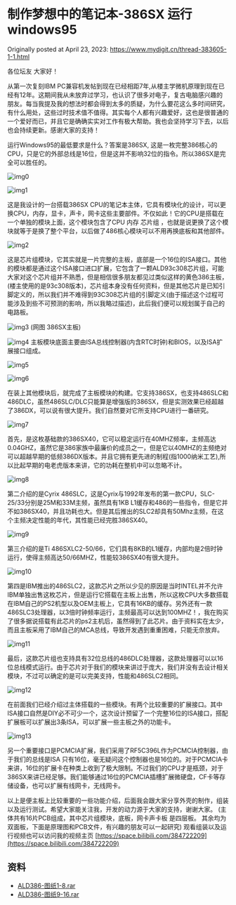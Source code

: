 # 制作梦想中的笔记本-386SX 运行windows95

Originally posted at April 23, 2023:
https://www.mydigit.cn/thread-383605-1-1.html

各位坛友 大家好！

从第一次复刻IBM PC兼容机发帖到现在已经相距7年,从楼主学微机原理到现在已经有12年。这期间我从未放弃过学习，也认识了很多对电子，复古电脑感兴趣的朋友。每当我提及我的想法时都会得到太多的质疑，为什么要花这么多时间研究，有什么用处，这些过时技术值不值得。其实每个人都有兴趣爱好，这也是很普通的一个爱好而已，并且它是确确实实对工作有极大帮助。我也会坚持学习下去，以后也会持续更新。感谢大家的支持！

运行Windows95的最低要求是什么？答案是386SX, 这是一枚完整386核心的CPU，只是它的外部总线是16位，但是这并不影响32位的指令。所以386SX是完全可以胜任的。

![img0](images/20230423_00.png)

![img1](images/20230423_01.png)

这是我设计的一台搭载386SX CPU的笔记本主体，它具有模块化的设计，可以更换CPU，内存，显卡，声卡，网卡这些主要部件。不仅如此！它的CPU是搭载在一个单独的模块上面，这个模块包含了CPU 内存 芯片组 ，也就是说更换了这个模块就等于是换了整个平台，以后做了486核心模块可以不用再换底板和其他部件。

![img2](images/20230423_02.jpg)

这是芯片组模块，它其实就是一片完整的主板，底部是一个16位的ISA接口。其他的模块都是通过这个ISA接口进口扩展，它包含了一颗ALD93c308芯片组，可能大家对这个芯片组并不熟悉，但是相信很多朋友都见过类似这样的黄色386主板，(楼主使用的是93c308版本)，芯片组本身没有任何资料，但是其他芯片是已知引脚定义的，所以我们并不难得到93C308芯片组的引脚定义(由于描述这个过程可能涉及到些不可预测的影响，所以我略过描述)，此后我们便可以规划属于自己的电路板。

![img3](images/20230423_03.png)
(网图 386SX主板)

![img4](images/20230423_04.jpg)
主板模块底面主要由ISA总线控制器(内含RTC时钟)和BIOS，以及ISA扩展接口组成。

![img5](images/20230423_05.jpg)

![img6](images/20230423_06.jpg)

在装上其他模块后，就完成了主板模块的构建。它支持386SX，也支持486SLC和486DLC，虽然486SLC/DLC只能算是增强版的386SX，但是实测效果已经超越了386DX，可以说有很大提升。我们自然要对它所支持CPU进行一番研究。

![img7](images/20230423_07.png)

首先，是这枚基础款的386SX40，它可以稳定运行在40MHZ频率，主频高达0.04GHZ，虽然它是386家族中最廉价的成员之一，但是它以40MHZ的主频绝对可以超越早期的低频386DX版本。并且它拥有更先进的制程(指1000纳米工艺),所以比起早期的电老虎版本来讲，它的功耗在整机中可以忽略不计。

![img8](images/20230423_08.jpg)

第二介绍的是Cyrix 486SLC，这是Cyrix与1992年发布的第一款CPU，SLC-25/33分别是25M和33M主频，虽然具有1KB L1缓存和486的一些指令，但是它并不如386SX40，并且功耗也大。但是其后推出的SLC2却具有50Mhz主频，在这个主频决定性能的年代，其性能已经完胜386SX40。

![img9](images/20230423_09.png)

第三介绍的是Ti 486SXLC2-50/66，它们具有8KB的L1缓存，内部均是2倍时钟运行，使得主频高达50/66MHZ，性能较386SX40有很大提升。

![img10](images/20230423_10.png)

第四是IBM推出的486SLC2，这款芯片之所以少见的原因是当时INTEL并不允许IBM单独出售这枚芯片，但是运行它搭载在主板上出售，所以这枚CPU大多数搭载在IBM自己的PS2机型以及OEM主板上，它具有16KB的缓存。另外还有一款486SLC3处理器，以3倍时钟频率运行，主频最高可以达到100MHZ！，我在购买了很多据说搭载有此芯片的ps2主机后，虽然得到了此芯片。由于资料实在太少，而且主板采用了IBM自己的MCA总线，导致开发遇到重重困难，只能无奈放弃。

![img11](images/20230423_11.jpg)

最后，这款芯片组也支持具有32位总线的486DLC处理器，这款处理器可以以16位总线模式运行。由于芯片对于我们的模块来讲过于庞大，我们并没有去设计相关模块，不过可以确定的是可以完美支持，性能和486SLC2相同。

![img12](images/20230423_12.png)

在前面我们已经介绍过主体搭载的一些模块。有两个比较重要的扩展接口。其中ISA接口自然是DIY必不可少一个，这次设计预留了一个完整16位的ISA接口，搭配扩展板可以扩展出3条ISA，可以扩展一些主板之外的功能卡。

![img13](images/20230423_13.png)

另一个重要接口是PCMCIA扩展，我们采用了RF5C396L作为PCMCIA控制器，由于我们的总线是ISA 只有16位，毫无疑问这个控制器也是16位的。对于PCMCIA卡来讲，16位的扩展卡在种类上收到了极大限制。不过我们的CPU才是瓶颈，对于386SX来讲已经足够。我们能够通过16位的PCMCIA插槽扩展微硬盘，CF卡等存储设备，也可以扩展有线网卡，无线网卡。

以上是便主板上比较重要的一些功能介绍，后面我会跟大家分享外壳的制作，组装以及运行测试。希望大家能关注我，开发的动力源于大家的支持，谢谢大家。
(主体共有16片PCB组成，其中芯片组模块，底板，网卡声卡板 是四层板。 其余均为双面板，下面是原理图和PCB文件，有兴趣的朋友可以一起研究)
观看组装以及运行视频也可以访问我的视频主页 [https://space.bilibili.com/384722209](https://space.bilibili.com/384722209)

## 资料
- [ALD386-图纸1-8.rar](https://9game.oss-us-west-1.aliyuncs.com/book8088stories/files/20230423_ALD386-blueprint1-8.rar)
- [ALD386-图纸9-16.rar](https://9game.oss-us-west-1.aliyuncs.com/book8088stories/files/20230423_ALD386-blueprint9-16.rar)